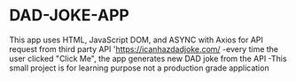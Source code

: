 # DAD-JOKE-APP
This app uses HTML, JavaScript DOM, and ASYNC with Axios for API request from third party API 'https://icanhazdadjoke.com/ 
-every time the user clicked "Click Me", the app generates new DAD joke from the API 
-This small project is for learning purpose not a production grade application
